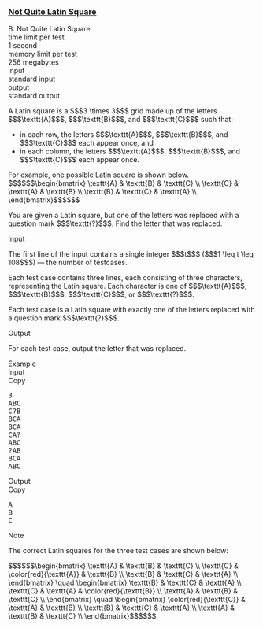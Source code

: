 <h3><a href="https://codeforces.com/contest/1915/problem/B" target="_blank" rel="noopener noreferrer">Not Quite Latin Square</a></h3>

<div class="header"><div class="title">B. Not Quite Latin Square</div><div class="time-limit"><div class="property-title">time limit per test</div>1 second</div><div class="memory-limit"><div class="property-title">memory limit per test</div>256 megabytes</div><div class="input-file input-standard"><div class="property-title">input</div>standard input</div><div class="output-file output-standard"><div class="property-title">output</div>standard output</div></div><div><p>A <span class="tex-font-style-it">Latin square</span> is a $$$3 \times 3$$$ grid made up of the letters $$$\texttt{A}$$$, $$$\texttt{B}$$$, and $$$\texttt{C}$$$ such that: </p><ul> <li> in each row, the letters $$$\texttt{A}$$$, $$$\texttt{B}$$$, and $$$\texttt{C}$$$ each appear once, and </li><li> in each column, the letters $$$\texttt{A}$$$, $$$\texttt{B}$$$, and $$$\texttt{C}$$$ each appear once. </li></ul> For example, one possible Latin square is shown below. $$$$$$\begin{bmatrix} \texttt{A} & \texttt{B} & \texttt{C} \\ \texttt{C} & \texttt{A} & \texttt{B} \\ \texttt{B} & \texttt{C} & \texttt{A} \\ \end{bmatrix}$$$$$$<p>You are given a Latin square, but one of the letters was replaced with a question mark $$$\texttt{?}$$$. Find the letter that was replaced.</p></div><div class="input-specification"><div class="section-title">Input</div><p>The first line of the input contains a single integer $$$t$$$ ($$$1 \leq t \leq 108$$$) — the number of testcases.</p><p>Each test case contains three lines, each consisting of three characters, representing the Latin square. Each character is one of $$$\texttt{A}$$$, $$$\texttt{B}$$$, $$$\texttt{C}$$$, or $$$\texttt{?}$$$.</p><p>Each test case is a Latin square with exactly one of the letters replaced with a question mark $$$\texttt{?}$$$.</p></div><div class="output-specification"><div class="section-title">Output</div><p>For each test case, output the letter that was replaced.</p></div><div class="sample-tests"><div class="section-title">Example</div><div class="sample-test"><div class="input"><div class="title">Input<div title="Copy" data-clipboard-target="#id0043676828289139136" id="id007249341641961634" class="input-output-copier">Copy</div></div><pre id="id0043676828289139136"><div class="test-example-line test-example-line-even test-example-line-0">3</div><div class="test-example-line test-example-line-odd test-example-line-1">ABC</div><div class="test-example-line test-example-line-odd test-example-line-1">C?B</div><div class="test-example-line test-example-line-odd test-example-line-1">BCA</div><div class="test-example-line test-example-line-even test-example-line-2">BCA</div><div class="test-example-line test-example-line-even test-example-line-2">CA?</div><div class="test-example-line test-example-line-even test-example-line-2">ABC</div><div class="test-example-line test-example-line-odd test-example-line-3">?AB</div><div class="test-example-line test-example-line-odd test-example-line-3">BCA</div><div class="test-example-line test-example-line-odd test-example-line-3">ABC</div></pre></div><div class="output"><div class="title">Output<div title="Copy" data-clipboard-target="#id001594467156470939" id="id0031956777001926073" class="input-output-copier">Copy</div></div><pre id="id001594467156470939">A
B
C
</pre></div></div></div><div class="note"><div class="section-title">Note</div><p>The correct Latin squares for the three test cases are shown below:</p><p>$$$$$$\begin{bmatrix} \texttt{A} & \texttt{B} & \texttt{C} \\ \texttt{C} & \color{red}{\texttt{A}} & \texttt{B} \\ \texttt{B} & \texttt{C} & \texttt{A} \\ \end{bmatrix} \quad \begin{bmatrix} \texttt{B} & \texttt{C} & \texttt{A} \\ \texttt{C} & \texttt{A} & \color{red}{\texttt{B}} \\ \texttt{A} & \texttt{B} & \texttt{C} \\ \end{bmatrix} \quad \begin{bmatrix} \color{red}{\texttt{C}} & \texttt{A} & \texttt{B} \\ \texttt{B} & \texttt{C} & \texttt{A} \\ \texttt{A} & \texttt{B} & \texttt{C} \\ \end{bmatrix}$$$$$$</p></div>